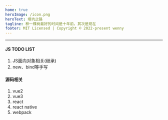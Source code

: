 ```yaml
---
home: true
heroImage: /icon.png
heroText: 填坑之路
tagline: 种一棵树最好的时间是十年前，其次是现在
footer: MIT Licensed | Copyright © 2022-present wenny
---
```


---
#### JS TODO LIST
1. JS面向对象相关(继承)
2. new、bind等手写

#### 源码相关
1. vue2
2. vue3
3. react
4. react native
5. webpack